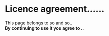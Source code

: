 # Licence agreement......
This page belongs to so and so..<br>
<b>By continuing to use it you agree to ..</b>
